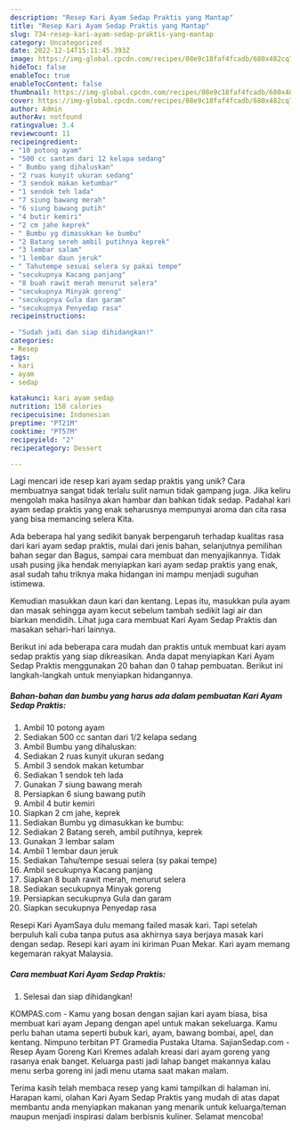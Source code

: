 ```yaml
---
description: "Resep Kari Ayam Sedap Praktis yang Mantap"
title: "Resep Kari Ayam Sedap Praktis yang Mantap"
slug: 734-resep-kari-ayam-sedap-praktis-yang-mantap
category: Uncategorized
date: 2022-12-14T15:11:45.393Z
image: https://img-global.cpcdn.com/recipes/08e9c18faf4fcadb/680x482cq70/kari-ayam-sedap-praktis-foto-resep-utama.jpg
hideToc: false
enableToc: true
enableTocContent: false
thumbnail: https://img-global.cpcdn.com/recipes/08e9c18faf4fcadb/680x482cq70/kari-ayam-sedap-praktis-foto-resep-utama.jpg
cover: https://img-global.cpcdn.com/recipes/08e9c18faf4fcadb/680x482cq70/kari-ayam-sedap-praktis-foto-resep-utama.jpg
author: Admin
authorAv: notfound
ratingvalue: 3.4
reviewcount: 11
recipeingredient:
- "10 potong ayam"
- "500 cc santan dari 12 kelapa sedang"
- " Bumbu yang dihaluskan"
- "2 ruas kunyit ukuran sedang"
- "3 sendok makan ketumbar"
- "1 sendok teh lada"
- "7 siung bawang merah"
- "6 siung bawang putih"
- "4 butir kemiri"
- "2 cm jahe keprek"
- " Bumbu yg dimasukkan ke bumbu"
- "2 Batang sereh ambil putihnya keprek"
- "3 lembar salam"
- "1 lembar daun jeruk"
- " Tahutempe sesuai selera sy pakai tempe"
- "secukupnya Kacang panjang"
- "8 buah rawit merah menurut selera"
- "secukupnya Minyak goreng"
- "secukupnya Gula dan garam"
- "secukupnya Penyedap rasa"
recipeinstructions:

- "Sudah jadi dan siap dihidangkan!"
categories:
- Resep
tags:
- kari
- ayam
- sedap

katakunci: kari ayam sedap 
nutrition: 158 calories
recipecuisine: Indonesian
preptime: "PT21M"
cooktime: "PT57M"
recipeyield: "2"
recipecategory: Dessert

---
```





Lagi mencari ide resep kari ayam sedap praktis yang unik? Cara membuatnya sangat tidak terlalu sulit namun tidak gampang juga. Jika keliru mengolah maka hasilnya akan hambar dan bahkan tidak sedap. Padahal kari ayam sedap praktis yang enak seharusnya mempunyai aroma dan cita rasa yang bisa memancing selera Kita.





Ada beberapa hal yang sedikit banyak berpengaruh terhadap kualitas rasa dari kari ayam sedap praktis, mulai dari jenis bahan, selanjutnya pemilihan bahan segar dan Bagus, sampai cara membuat dan menyajikannya. Tidak usah pusing jika hendak menyiapkan kari ayam sedap praktis yang enak,      asal sudah tahu triknya maka hidangan ini mampu menjadi suguhan istimewa.














Kemudian masukkan daun kari dan kentang. Lepas itu, masukkan pula ayam dan masak sehingga ayam kecut sebelum tambah sedikit lagi air dan biarkan mendidih. Lihat juga cara membuat Kari Ayam Sedap Praktis dan masakan sehari-hari lainnya.






Berikut ini ada beberapa cara mudah dan praktis untuk membuat kari ayam sedap praktis yang siap dikreasikan. Anda dapat menyiapkan Kari Ayam Sedap Praktis menggunakan 20 bahan dan 0 tahap pembuatan. Berikut ini langkah-langkah untuk menyiapkan hidangannya.

<!--inarticleads1-->

##### Bahan-bahan dan bumbu yang harus ada dalam pembuatan Kari Ayam Sedap Praktis:

1. Ambil 10 potong ayam
1. Sediakan 500 cc santan dari 1/2 kelapa sedang
1. Ambil  Bumbu yang dihaluskan:
1. Sediakan 2 ruas kunyit ukuran sedang
1. Ambil 3 sendok makan ketumbar
1. Sediakan 1 sendok teh lada
1. Gunakan 7 siung bawang merah
1. Persiapkan 6 siung bawang putih
1. Ambil 4 butir kemiri
1. Siapkan 2 cm jahe, keprek
1. Sediakan  Bumbu yg dimasukkan ke bumbu:
1. Sediakan 2 Batang sereh, ambil putihnya, keprek
1. Gunakan 3 lembar salam
1. Ambil 1 lembar daun jeruk
1. Sediakan  Tahu/tempe sesuai selera (sy pakai tempe)
1. Ambil secukupnya Kacang panjang
1. Siapkan 8 buah rawit merah, menurut selera
1. Sediakan secukupnya Minyak goreng
1. Persiapkan secukupnya Gula dan garam
1. Siapkan secukupnya Penyedap rasa


Resepi Kari AyamSaya dulu memang failed masak kari. Tapi setelah berpuluh kali cuba tanpa putus asa akhirnya saya berjaya masak kari dengan sedap. Resepi kari ayam ini kiriman Puan Mekar. Kari ayam memang kegemaran rakyat Malaysia. 

<!--inarticleads2-->

##### Cara membuat Kari Ayam Sedap Praktis:


1. Selesai dan siap dihidangkan!

KOMPAS.com - Kamu yang bosan dengan sajian kari ayam biasa, bisa membuat kari ayam Jepang dengan apel untuk makan sekeluarga. Kamu perlu bahan utama seperti bubuk kari, ayam, bawang bombai, apel, dan kentang. Nimpuno terbitan PT Gramedia Pustaka Utama. SajianSedap.com - Resep Ayam Goreng Kari Kremes adalah kreasi dari ayam goreng yang rasanya enak banget. Keluarga pasti jadi lahap banget makannya kalau menu serba goreng ini jadi menu utama saat makan malam. 

Terima kasih telah membaca resep yang kami tampilkan di halaman ini. Harapan kami, olahan Kari Ayam Sedap Praktis yang mudah di atas dapat membantu anda menyiapkan makanan yang menarik untuk keluarga/teman maupun menjadi inspirasi dalam berbisnis kuliner. Selamat mencoba!
